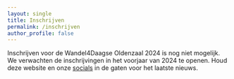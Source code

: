 ```yaml
---
layout: single
title: Inschrijven
permalink: /inschrijven
author_profile: false
---
```


Inschrijven voor de Wandel4Daagse Oldenzaal 2024 is nog niet mogelijk. We verwachten de inschrijvingen in het voorjaar van 2024 te openen. Houd deze website en onze [socials](/socials) in de gaten voor het laatste nieuws.